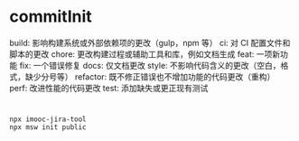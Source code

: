 # commitInit

build: 影响构建系统或外部依赖项的更改（gulp，npm 等）
ci: 对 CI 配置文件和脚本的更改
chore: 更改构建过程或辅助工具和库，例如文档生成
feat: 一项新功能
fix: 一个错误修复
docs: 仅文档更改
style: 不影响代码含义的更改（空白，格式，缺少分号等）
refactor: 既不修正错误也不增加功能的代码更改（重构）
perf: 改进性能的代码更改
test: 添加缺失或更正现有测试

#

```
npx imooc-jira-tool
npx msw init public
```
